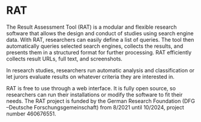 # RAT

The Result Assessment Tool (RAT) is a modular and flexible research software that allows the design and conduct of studies using search engine data.
With RAT, researchers can easily define a list of queries. The tool then automatically queries selected search engines, collects the results, and presents them in a structured format for further processing. RAT efficiently collects result URLs, full text, and screenshots.

In research studies, researchers run automatic analysis and classification or let jurors evaluate results on whatever criteria they are interested in.

RAT is free to use through a web interface. It is fully open source, so researchers can run their installations or modify the software to fit their needs.
The RAT project is funded by the German Research Foundation (DFG –Deutsche Forschungsgemeinschaft) from 8/2021 until 10/2024, project number 460676551.
